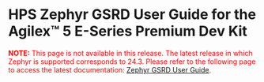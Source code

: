 



# HPS Zephyr GSRD User Guide for the Agilex™ 5 E-Series Premium Dev Kit

<span style="color: red;"> **NOTE:** This page is not available in this release. The latest release in which Zephyr is supported corresponds to 24.3. Please refer to the following page to access the latest documentation: [Zephyr GSRD User Guide](https://altera-fpga.github.io/rel-24.3/embedded-designs/agilex-5/e-series/premium/gsrd_zephyr/ug-zgsrd-agx5e-premium/). </span>

